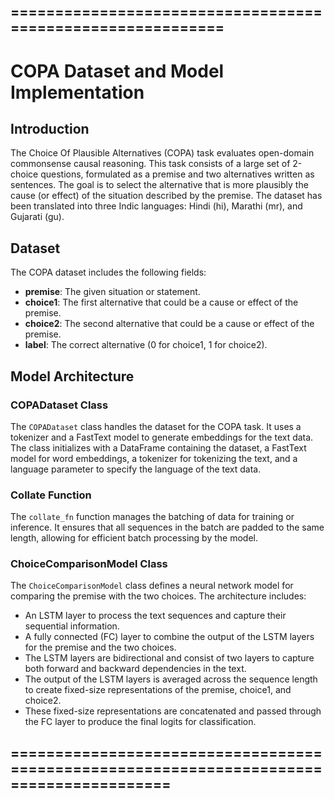 ## ===========================================================
# COPA Dataset and Model Implementation

## Introduction
The Choice Of Plausible Alternatives (COPA) task evaluates open-domain commonsense causal reasoning. This task consists of a large set of 2-choice questions, formulated as a premise and two alternatives written as sentences. The goal is to select the alternative that is more plausibly the cause (or effect) of the situation described by the premise. The dataset has been translated into three Indic languages: Hindi (hi), Marathi (mr), and Gujarati (gu).

## Dataset
The COPA dataset includes the following fields:
- **premise**: The given situation or statement.
- **choice1**: The first alternative that could be a cause or effect of the premise.
- **choice2**: The second alternative that could be a cause or effect of the premise.
- **label**: The correct alternative (0 for choice1, 1 for choice2).

## Model Architecture

### COPADataset Class
The `COPADataset` class handles the dataset for the COPA task. It uses a tokenizer and a FastText model to generate embeddings for the text data. The class initializes with a DataFrame containing the dataset, a FastText model for word embeddings, a tokenizer for tokenizing the text, and a language parameter to specify the language of the text data.

### Collate Function
The `collate_fn` function manages the batching of data for training or inference. It ensures that all sequences in the batch are padded to the same length, allowing for efficient batch processing by the model.

### ChoiceComparisonModel Class
The `ChoiceComparisonModel` class defines a neural network model for comparing the premise with the two choices. The architecture includes:
- An LSTM layer to process the text sequences and capture their sequential information.
- A fully connected (FC) layer to combine the output of the LSTM layers for the premise and the two choices.
- The LSTM layers are bidirectional and consist of two layers to capture both forward and backward dependencies in the text.
- The output of the LSTM layers is averaged across the sequence length to create fixed-size representations of the premise, choice1, and choice2.
- These fixed-size representations are concatenated and passed through the FC layer to produce the final logits for classification.

## ========================================================================================
